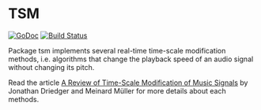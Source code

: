 # TSM

[![GoDoc](https://godoc.org/github.com/Muges/go-tsm?status.svg)](https://godoc.org/github.com/Muges/go-tsm) [![Build Status](https://travis-ci.org/Muges/go-tsm.svg?branch=master)](https://travis-ci.org/Muges/go-tsm)

Package tsm implements several real-time time-scale modification methods, i.e. algorithms that change the playback speed of an audio signal without changing its pitch.

Read the article [A Review of Time-Scale Modification of Music Signals](http://www.mdpi.com/2076-3417/6/2/57) by Jonathan Driedger and Meinard Müller for more details about each methods.
